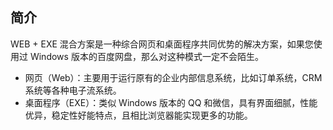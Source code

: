 ﻿
## 简介

WEB + EXE 混合方案是一种综合网页和桌面程序共同优势的解决方案，如果您使用过 Windows 版本的百度网盘，那么对这种模式一定不会陌生。

- 网页（Web）：主要用于运行原有的企业内部信息系统，比如订单系统，CRM系统等各种电子流系统。
- 桌面程序（EXE）：类似 Windows 版本的 QQ 和微信，具有界面细腻，性能优异，稳定性好能特点，且相比浏览器能实现更多的功能。

##
